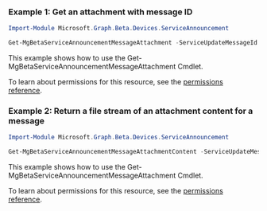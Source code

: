 ### Example 1: Get an attachment with message ID

```powershellImport-Module Microsoft.Graph.Beta.Devices.ServiceAnnouncement

Get-MgBetaServiceAnnouncementMessageAttachment -ServiceUpdateMessageId $serviceUpdateMessageId -ServiceAnnouncementAttachmentId $serviceAnnouncementAttachmentId
```
This example shows how to use the Get-MgBetaServiceAnnouncementMessageAttachment Cmdlet.
To learn about permissions for this resource, see the [permissions reference](/graph/permissions-reference).

### Example 2: Return a file stream of an attachment content for a message

```powershellImport-Module Microsoft.Graph.Beta.Devices.ServiceAnnouncement

Get-MgBetaServiceAnnouncementMessageAttachmentContent -ServiceUpdateMessageId $serviceUpdateMessageId -ServiceAnnouncementAttachmentId $serviceAnnouncementAttachmentId
```
This example shows how to use the Get-MgBetaServiceAnnouncementMessageAttachment Cmdlet.
To learn about permissions for this resource, see the [permissions reference](/graph/permissions-reference).

